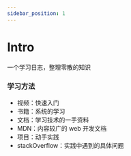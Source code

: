 ```yaml
---
sidebar_position: 1
---
```


# Intro

一个学习日志，整理零散的知识

### 学习方法

+ 视频：快速入门
+ 书籍：系统的学习
+ 文档：学习技术的一手资料
+ MDN：内容较广的 web 开发文档
+ 项目：动手实践
+ stackOverflow：实践中遇到的具体问题



